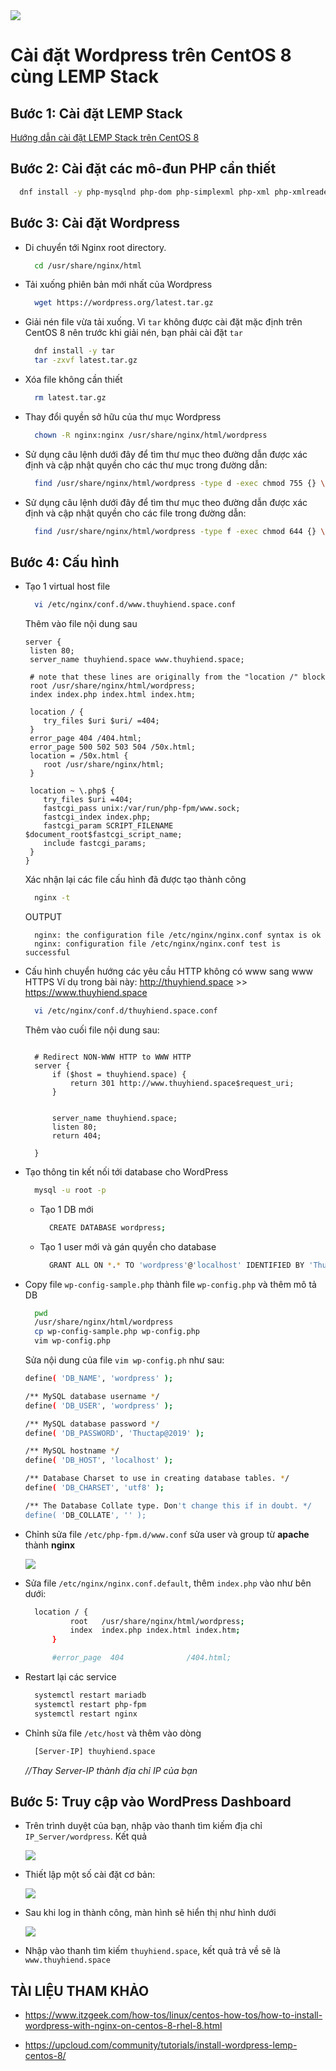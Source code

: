 <img src="../images/wordpress.jpg">  

# Cài đặt Wordpress trên CentOS 8 cùng LEMP Stack  

## Bước 1: Cài đặt LEMP Stack  

[Hướng dẫn cài đặt LEMP Stack trên CentOS 8](lemp.md)

## Bước 2: Cài đặt các mô-đun PHP cần thiết
  
  ```sh
    dnf install -y php-mysqlnd php-dom php-simplexml php-xml php-xmlreader php-curl php-exif php-ftp php-gd php-iconv  php-json php-mbstring php-posix php-sockets php-tokenizer
  ```

## Bước 3: Cài đặt Wordpress
- Di chuyển tới Nginx root directory.

  ```sh
    cd /usr/share/nginx/html
  ```

- Tải xuống phiên bản mới nhất của Wordpress

  ```sh
    wget https://wordpress.org/latest.tar.gz
  ```

- Giải nén file vừa tải xuống. Vì `tar` không được cài đặt mặc định trên CentOS 8 nên trước khi giải nén, bạn phải cài đặt `tar`  

  ```sh
    dnf install -y tar
    tar -zxvf latest.tar.gz
  ```  

- Xóa file không cần thiết

  ```sh
    rm latest.tar.gz
  ```
- Thay đổi quyền sở hữu của thư mục Wordpress

  ```sh
    chown -R nginx:nginx /usr/share/nginx/html/wordpress
  ```

- Sử dụng câu lệnh dưới đây để tìm thư mục theo đường dẫn được xác định và cập nhật quyền cho các thư mục trong đường dẫn:

  ```sh
    find /usr/share/nginx/html/wordpress -type d -exec chmod 755 {} \;
  ```

- Sử dụng câu lệnh dưới đây để tìm thư mục theo đường dẫn được xác định và cập nhật quyền cho các file trong đường dẫn:

  ```sh
    find /usr/share/nginx/html/wordpress -type f -exec chmod 644 {} \;
  ```


## Bước 4: Cấu hình 
- Tạo 1 virtual host file
  ```sh
    vi /etc/nginx/conf.d/www.thuyhiend.space.conf
  ```
  Thêm vào file nội dung sau

  ```nginx
  server {
   listen 80;
   server_name thuyhiend.space www.thuyhiend.space;

   # note that these lines are originally from the "location /" block
   root /usr/share/nginx/html/wordpress;
   index index.php index.html index.htm;

   location / {
      try_files $uri $uri/ =404;
   }
   error_page 404 /404.html;
   error_page 500 502 503 504 /50x.html;
   location = /50x.html {
      root /usr/share/nginx/html;
   }

   location ~ \.php$ {
      try_files $uri =404;
      fastcgi_pass unix:/var/run/php-fpm/www.sock;
      fastcgi_index index.php;
      fastcgi_param SCRIPT_FILENAME $document_root$fastcgi_script_name;
      include fastcgi_params;
   }
  }
  ```

  Xác nhận lại các file cấu hình đã được tạo thành công

  ```sh
    nginx -t
  ```
  OUTPUT
  ```nginx
    nginx: the configuration file /etc/nginx/nginx.conf syntax is ok
    nginx: configuration file /etc/nginx/nginx.conf test is successful
  ```

- Cấu hình chuyển hướng các yêu cầu HTTP không có www sang www HTTPS
  Ví dụ trong bài này: http://thuyhiend.space >> https://www.thuyhiend.space

  ```sh
    vi /etc/nginx/conf.d/thuyhiend.space.conf
  ```

  Thêm vào cuối file nội dung sau:

  ```nginx
  
    # Redirect NON-WWW HTTP to WWW HTTP
    server {
        if ($host = thuyhiend.space) {
            return 301 http://www.thuyhiend.space$request_uri;
        }


        server_name thuyhiend.space;
        listen 80;
        return 404;

    }
  ```  

- Tạo thông tin kết nối tới database cho WordPress

  ```sh
    mysql -u root -p
  ```  

  - Tạo 1 DB mới

    ```sh
      CREATE DATABASE wordpress;
    ```

  - Tạo 1 user mới và gán quyền cho database

    ```sh
      GRANT ALL ON *.* TO 'wordpress'@'localhost' IDENTIFIED BY 'Thuctap@2019';
    ```

- Copy file `wp-config-sample.php` thành file `wp-config.php` và thêm mô tả DB  

  ```sh
    pwd
    /usr/share/nginx/html/wordpress
    cp wp-config-sample.php wp-config.php
    vim wp-config.php
  ```  

  Sửa nội dung của file `vim wp-config.ph` như sau:

    ```sh
    define( 'DB_NAME', 'wordpress' );

    /** MySQL database username */
    define( 'DB_USER', 'wordpress' );

    /** MySQL database password */
    define( 'DB_PASSWORD', 'Thuctap@2019' );

    /** MySQL hostname */
    define( 'DB_HOST', 'localhost' );

    /** Database Charset to use in creating database tables. */
    define( 'DB_CHARSET', 'utf8' );

    /** The Database Collate type. Don't change this if in doubt. */
    define( 'DB_COLLATE', '' );
    ```  

- Chỉnh sửa file `/etc/php-fpm.d/www.conf` sửa user và group từ **apache** thành **nginx**  

  <img src="../images/php_config.png">  



- Sửa file `/etc/nginx/nginx.conf.default`, thêm `index.php` vào như bên dưới:

  ```sh
    location / {
            root   /usr/share/nginx/html/wordpress;
            index  index.php index.html index.htm;
        }

        #error_page  404              /404.html;
  ```  

- Restart lại các service

  ```sh
    systemctl restart mariadb
    systemctl restart php-fpm
    systemctl restart nginx  
  ```  

- Chỉnh sửa file `/etc/host` và thêm vào dòng

  ```sh
    [Server-IP] thuyhiend.space
  ```
    *//Thay Server-IP thành địa chỉ IP của bạn*

## Bước 5: Truy cập vào WordPress Dashboard  

- Trên trình duyệt của bạn, nhập vào thanh tìm kiếm địa chỉ `IP_Server/wordpress`. Kết quả

  <img src="../images/wordpress_test.png">  

- Thiết lập một số cài đặt cơ bản:

  <img src="../images/setup.png">  

- Sau khi log in thành công, màn hình sẽ hiển thị như hình dưới  

  <img src="../images/login.png">  

- Nhập vào thanh tìm kiếm `thuyhiend.space`, kết quả trả về sẽ là `www.thuyhiend.space`  



## TÀI LIỆU THAM KHẢO
- https://www.itzgeek.com/how-tos/linux/centos-how-tos/how-to-install-wordpress-with-nginx-on-centos-8-rhel-8.html

- https://upcloud.com/community/tutorials/install-wordpress-lemp-centos-8/